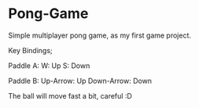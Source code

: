 # Pong-Game
Simple multiplayer pong game, as my first game project.

Key Bindings;

Paddle A:
W: Up
S: Down

Paddle B:
Up-Arrow: Up
Down-Arrow: Down

The ball will move fast a bit, careful :D
